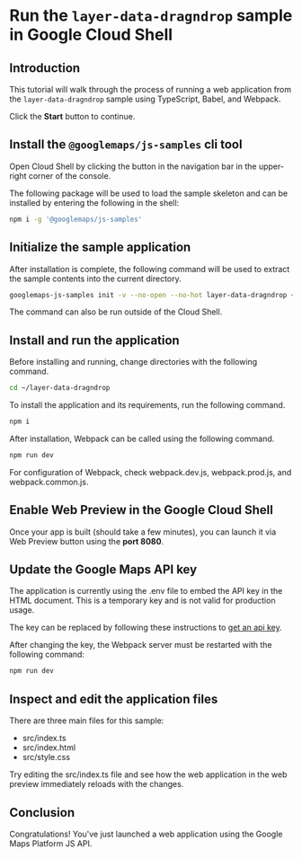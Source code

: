 # Run the `layer-data-dragndrop` sample in Google Cloud Shell

<walkthrough-tutorial-duration duration="10"/>

## Introduction

This tutorial will walk through the process of running a web application from
the `layer-data-dragndrop` sample using TypeScript, Babel, and Webpack.

Click the **Start** button to continue.

## Install the `@googlemaps/js-samples` cli tool

Open Cloud Shell by clicking the
<walkthrough-cloud-shell-icon></walkthrough-cloud-shell-icon> button in the
navigation bar in the upper-right corner of the console.

The following package will be used to load the sample skeleton and can be
installed by entering the following in the shell:

```bash
npm i -g '@googlemaps/js-samples'
```

## Initialize the sample application

After installation is complete, the following command will be used to extract
the sample contents into the current directory.

```bash
googlemaps-js-samples init -v --no-open --no-hot layer-data-dragndrop ~/layer-data-dragndrop
```

The command can also be run outside of the Cloud Shell.

## Install and run the application

Before installing and running, change directories with the following command.

```bash
cd ~/layer-data-dragndrop
```

To install the application and its requirements, run the following command.

```bash
npm i
```

After installation, Webpack can be called using the following command.

```bash
npm run dev
```

For configuration of Webpack, check
<walkthrough-editor-open-file filePath="~/layer-data-dragndrop/webpack.dev.js">webpack.dev.js</walkthrough-editor-open-file>,
<walkthrough-editor-open-file filePath="~/layer-data-dragndrop/webpack.prod.js">webpack.prod.js</walkthrough-editor-open-file>,
and
<walkthrough-editor-open-file filePath="~/layer-data-dragndrop/webpack.common.js">webpack.common.js</walkthrough-editor-open-file>.

## Enable Web Preview in the Google Cloud Shell

Once your app is built (should take a few minutes), you can launch it via
<walkthrough-spotlight-pointer target="cloudshell" spotlightId="devshell-web-preview-button">Web
Preview button</walkthrough-spotlight-pointer> using the **port 8080**.

## Update the Google Maps API key

The application is currently using the
<walkthrough-editor-open-file filePath="~/layer-data-dragndrop/.env">.env</walkthrough-editor-open-file>
file to embed the API key in the HTML document. This is a temporary key and is
not valid for production usage.

The key can be replaced by following these instructions to
[get an api key](https://developers.google.com/maps/documentation/javascript/get-api-key).

After changing the key, the Webpack server must be restarted with the following
command:

```bash
npm run dev
```

## Inspect and edit the application files

There are three main files for this sample:

*   <walkthrough-editor-open-file filePath="~/layer-data-dragndrop/src/index.ts">src/index.ts</walkthrough-editor-open-file>
*   <walkthrough-editor-open-file filePath="~/layer-data-dragndrop/src/index.html">src/index.html</walkthrough-editor-open-file>
*   <walkthrough-editor-open-file filePath="~/layer-data-dragndrop/src/style.css">src/style.css</walkthrough-editor-open-file>

Try editing the <walkthrough-editor-open-file filePath="~/layer-data-dragndrop/src/index.ts">src/index.ts</walkthrough-editor-open-file> file and see how the web application in the web preview immediately reloads with the changes.

## Conclusion

<walkthrough-conclusion-trophy></walkthrough-conclusion-trophy>

Congratulations! You've just launched a web application using the Google Maps
Platform JS API.

